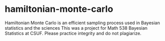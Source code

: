 # hamiltonian-monte-carlo
Hamiltonian Monte Carlo is an efficient sampling process used in Bayesian statistics and the sciences
This was a project for Math 538 Bayesian Statistics at CSUF. 
Please practice integrity and do not plagiarize.
